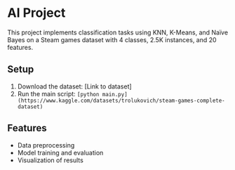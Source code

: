 # AI Project
This project implements classification tasks using KNN, K-Means, and Naïve Bayes on a Steam games dataset with 4 classes, 2.5K instances, and 20 features.

## Setup
1. Download the dataset: [Link to dataset]
2. Run the main script: `[python main.py](https://www.kaggle.com/datasets/trolukovich/steam-games-complete-dataset)`

## Features
- Data preprocessing
- Model training and evaluation
- Visualization of results
